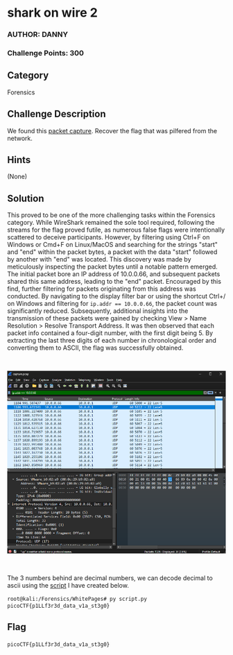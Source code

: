 # shark on wire 2
### AUTHOR: DANNY
### Challenge Points: 300

## Category
Forensics

## Challenge Description
We found this [packet capture](capture.pcap). Recover the flag that was pilfered from the network.

## Hints
(None)

## Solution
This proved to be one of the more challenging tasks within the Forensics category. While WireShark remained the sole tool required, following the streams for the flag proved futile, as numerous false flags were intentionally scattered to deceive participants. However, by filtering using Ctrl+F on Windows or Cmd+F on Linux/MacOS and searching for the strings "start" and "end" within the packet bytes, a packet with the data "start" followed by another with "end" was located. This discovery was made by meticulously inspecting the packet bytes until a notable pattern emerged. The initial packet bore an IP address of 10.0.0.66, and subsequent packets shared this same address, leading to the "end" packet. Encouraged by this find, further filtering for packets originating from this address was conducted. By navigating to the display filter bar or using the shortcut Ctrl+/ on Windows and filtering for `ip.addr == 10.0.0.66`, the packet count was significantly reduced. Subsequently, additional insights into the transmission of these packets were gained by checking View > Name Resolution > Resolve Transport Address. It was then observed that each packet info contained a four-digit number, with the first digit being 5. By extracting the last three digits of each number in chronological order and converting them to ASCII, the flag was successfully obtained.

<br>

![Screenshot](Screenshot.png)

<br>

The 3 numbers behind are decimal numbers, we can decode decimal to ascii using the [script](script.py) I have created below.

```console
root@kali:/Forensics/WhitePages# py script.py
picoCTF{p1LLf3r3d_data_v1a_st3g0}
```

## Flag
`picoCTF{p1LLf3r3d_data_v1a_st3g0}`